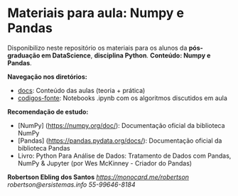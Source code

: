 # Materiais para aula: Numpy e Pandas

Disponibilizo neste repositório os materiais para os alunos da **pós-graduação em DataScience**, **disciplina Python**. **Conteúdo: Numpy e Pandas**.

**Navegação nos diretórios:**
- [docs](https://github.com/RobertsonWeb/materiais-numpy-pandas/tree/main/docs): Conteúdo das aulas (teoria + prática)
- [codigos-fonte](https://github.com/RobertsonWeb/materiais-numpy-pandas/tree/main/docs): Notebooks .ipynb com os algoritmos discutidos em aula


**Recomendação de estudo:**
- [NumPy] (https://numpy.org/doc/): Documentação oficial da biblioteca NumPy
- [Pandas] (https://pandas.pydata.org/docs/): Documentação oficial da biblioteca Pandas
- Livro: Python Para Análise de Dados: Tratamento de Dados com Pandas, NumPy & Jupyter (por Wes McKinney - Criador do Pandas)


**Robertson Ebling dos Santos**
_https://monocard.me/robertson_
_robertson@ersistemas.info_
_55-99646-8184_
